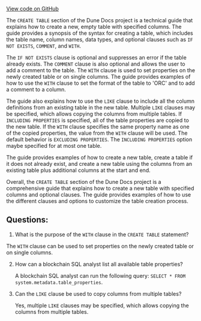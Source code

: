[View code on GitHub](https://dune.com/docs/query/DuneSQL-reference/SQL-statement-syntax/create-table.md)

The `CREATE TABLE` section of the Dune Docs project is a technical guide that explains how to create a new, empty table with specified columns. The guide provides a synopsis of the syntax for creating a table, which includes the table name, column names, data types, and optional clauses such as `IF NOT EXISTS`, `COMMENT`, and `WITH`. 

The `IF NOT EXISTS` clause is optional and suppresses an error if the table already exists. The `COMMENT` clause is also optional and allows the user to add a comment to the table. The `WITH` clause is used to set properties on the newly created table or on single columns. The guide provides examples of how to use the `WITH` clause to set the format of the table to 'ORC' and to add a comment to a column.

The guide also explains how to use the `LIKE` clause to include all the column definitions from an existing table in the new table. Multiple `LIKE` clauses may be specified, which allows copying the columns from multiple tables. If `INCLUDING PROPERTIES` is specified, all of the table properties are copied to the new table. If the `WITH` clause specifies the same property name as one of the copied properties, the value from the `WITH` clause will be used. The default behavior is `EXCLUDING PROPERTIES`. The `INCLUDING PROPERTIES` option maybe specified for at most one table.

The guide provides examples of how to create a new table, create a table if it does not already exist, and create a new table using the columns from an existing table plus additional columns at the start and end. 

Overall, the `CREATE TABLE` section of the Dune Docs project is a comprehensive guide that explains how to create a new table with specified columns and optional clauses. The guide provides examples of how to use the different clauses and options to customize the table creation process.
## Questions: 
 1. What is the purpose of the `WITH` clause in the `CREATE TABLE` statement?
   
   The `WITH` clause can be used to set properties on the newly created table or on single columns.

2. How can a blockchain SQL analyst list all available table properties?
   
   A blockchain SQL analyst can run the following query: `SELECT * FROM system.metadata.table_properties`.

3. Can the `LIKE` clause be used to copy columns from multiple tables?
   
   Yes, multiple `LIKE` clauses may be specified, which allows copying the columns from multiple tables.